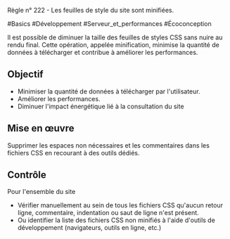
Règle n° 222  - Les feuilles de style du site sont minifiées.

#Basics #Développement #Serveur_et_performances #Écoconception

Il est possible de diminuer la taille des feuilles de styles CSS sans nuire au rendu final. Cette opération, appelée minification, minimise la quantité de données à télécharger et contribue à améliorer les performances.

Objectif
--------

*   Minimiser la quantité de données à télécharger par l'utilisateur.
*   Améliorer les performances.
*   Diminuer l'impact énergétique lié à la consultation du site

Mise en œuvre
-------------

Supprimer les espaces non nécessaires et les commentaires dans les fichiers CSS en recourant à des outils dédiés.

Contrôle
--------

Pour l'ensemble du site

*   Vérifier manuellement au sein de tous les fichiers CSS qu'aucun retour ligne, commentaire, indentation ou saut de ligne n'est présent.
*   Ou identifier la liste des fichiers CSS non minifiés à l'aide d'outils de développement (navigateurs, outils en ligne, etc.)
